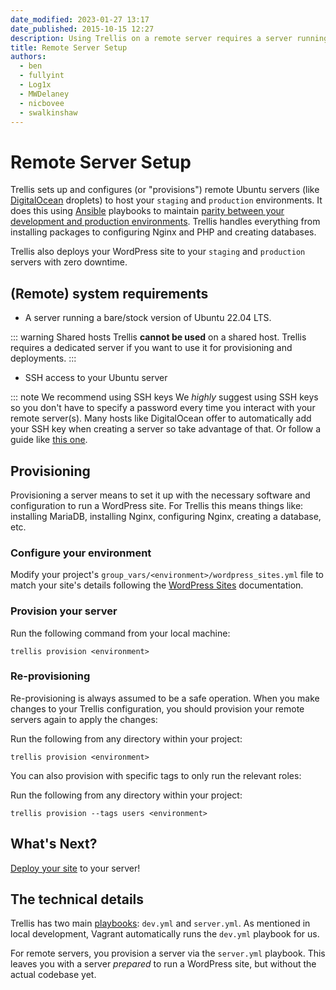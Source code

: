 ```yaml
---
date_modified: 2023-01-27 13:17
date_published: 2015-10-15 12:27
description: Using Trellis on a remote server requires a server running a bare/stock version of Ubuntu 22.04 LTS. You can't run Trellis on a shared host.
title: Remote Server Setup
authors:
  - ben
  - fullyint
  - Log1x
  - MWDelaney
  - nicbovee
  - swalkinshaw
---
```


# Remote Server Setup

Trellis sets up and configures (or "provisions") remote Ubuntu servers (like [DigitalOcean](https://digitalocean.com) droplets) to host your `staging` and `production` environments. It does this using [Ansible](https://www.ansible.com/) playbooks to maintain [parity between your development and production environments](https://roots.io/twelve-factor-10-dev-prod-parity/). Trellis handles everything from installing packages to configuring Nginx and PHP and creating databases.

Trellis also deploys your WordPress site to your `staging` and `production` servers with zero downtime.

## (Remote) system requirements

* A server running a bare/stock version of Ubuntu 22.04 LTS.

::: warning Shared hosts
Trellis **cannot be used** on a shared host. Trellis requires a dedicated server if you want to use it for provisioning and deployments.
:::

* SSH access to your Ubuntu server

::: note We recommend using SSH keys
We *highly* suggest using SSH keys so you don't have to specify a password every time you interact with your remote server(s). Many hosts like DigitalOcean offer to automatically add your SSH key when creating a server so take advantage of that. Or follow a guide like [this one](https://www.digitalocean.com/community/tutorials/how-to-set-up-ssh-keys--2).

## Provisioning

Provisioning a server means to set it up with the necessary software and configuration to run a WordPress site. For Trellis this means things like: installing MariaDB, installing Nginx, configuring Nginx, creating a database, etc.

### Configure your environment

Modify your project's `group_vars/<environment>/wordpress_sites.yml` file to match your site's details following the [WordPress Sites](/trellis/docs/wordpress-sites/) documentation.

### Provision your server

Run the following command from your local machine:


```shell
trellis provision <environment>
```

### Re-provisioning

Re-provisioning is always assumed to be a safe operation. When you make changes to your Trellis configuration, you should provision your remote servers again to apply the changes:

Run the following from any directory within your project:

```shell
trellis provision <environment>
```

You can also provision with specific tags to only run the relevant roles:

Run the following from any directory within your project:

```shell
trellis provision --tags users <environment>
```

## What's Next?

[Deploy your site](/trellis/docs/deployments/) to your server!


## The technical details

Trellis has two main [playbooks](https://docs.ansible.com/ansible/latest/user_guide/playbooks_intro.html): `dev.yml` and `server.yml`. As mentioned in local development, Vagrant automatically runs the `dev.yml` playbook for us.

For remote servers, you provision a server via the `server.yml` playbook. This leaves you with a server *prepared* to run a WordPress site, but without the actual codebase yet.
